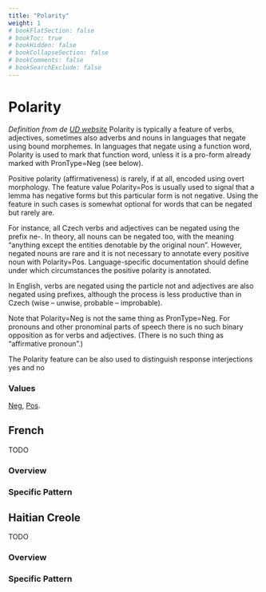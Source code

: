 ```yaml
---
title: "Polarity"
weight: 1
# bookFlatSection: false
# bookToc: true
# bookHidden: false
# bookCollapseSection: false
# bookComments: false
# bookSearchExclude: false
---
```


# Polarity

*Definition from de [UD website](https://universaldependencies.org/u/feat/Polarity.html)*
Polarity is typically a feature of verbs, adjectives, sometimes also adverbs and nouns in languages that negate using bound morphemes. In languages that negate using a function word, Polarity is used to mark that function word, unless it is a pro-form already marked with PronType=Neg (see below).

Positive polarity (affirmativeness) is rarely, if at all, encoded using overt morphology. The feature value Polarity=Pos is usually used to signal that a lemma has negative forms but this particular form is not negative. Using the feature in such cases is somewhat optional for words that can be negated but rarely are.

For instance, all Czech verbs and adjectives can be negated using the prefix ne-. In theory, all nouns can be negated too, with the meaning “anything except the entities denotable by the original noun”. However, negated nouns are rare and it is not necessary to annotate every positive noun with Polarity=Pos. Language-specific documentation should define under which circumstances the positive polarity is annotated.

In English, verbs are negated using the particle not and adjectives are also negated using prefixes, although the process is less productive than in Czech (wise – unwise, probable – improbable).

Note that Polarity=Neg is not the same thing as PronType=Neg. For pronouns and other pronominal parts of speech there is no such binary opposition as for verbs and adjectives. (There is no such thing as “affirmative pronoun”.)

The Polarity feature can be also used to distinguish response interjections yes and no

### Values

[Neg](https://universaldependencies.org/u/feat/Polarity.html#Neg),
[Pos](https://universaldependencies.org/u/feat/Polarity.html#Pos).


## French

TODO
### Overview

### Specific Pattern




## Haitian Creole

TODO
### Overview

### Specific Pattern


